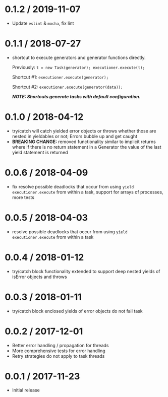 0.1.2 / 2019-11-07
==================

  * Update `eslint` & `mocha`, fix lint

0.1.1 / 2018-07-27
==================

  * shortcut to execute generators and generator functions directly.

    Previously: `t = new Task(generator); executioner.execute(t);`

    Shortcut #1: `executioner.execute(generator);`

    Shortcut #2: `executioner.execute(generator(data));`

    **_NOTE: Shortcuts generate tasks with default configuration._**

0.1.0 / 2018-04-12
==================

  * try/catch will catch yielded error objects or throws whether those are nested in yieldables or not; Errors bubble up and get caught
  * **BREAKING CHANGE:** removed functionality similar to implicit returns where if there is no return statement in a Generator the value of the last yield statement is returned 

0.0.6 / 2018-04-09
==================

  * fix resolve possible deadlocks that occur from using `yield executioner.execute` from within a task, support for arrays of processes, more tests

0.0.5 / 2018-04-03
==================

  * resolve possible deadlocks that occur from using `yield executioner.execute` from within a task

0.0.4 / 2018-01-12
==================

  * try/catch block functionality extended to support deep nested yields of isError objects and throws

0.0.3 / 2018-01-11
==================

  * try/catch block enclosed yields of error objects do not fail task

0.0.2 / 2017-12-01
==================

  * Better error handling / propagation for threads
  * More comprehensive tests for error handling
  * Retry strategies do not apply to task threads

0.0.1 / 2017-11-23
==================

  * Initial release